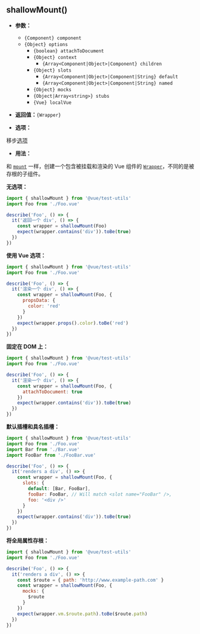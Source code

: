 ## shallowMount()

- **参数：**

  - `{Component} component`
  - `{Object} options`
    - `{boolean} attachToDocument`
    - `{Object} context`
      - `{Array<Component|Object>|Component} children`
    - `{Object} slots`
        - `{Array<Component|Object>|Component|String} default`
        - `{Array<Component|Object>|Component|String} named`
    - `{Object} mocks`
    - `{Object|Array<string>} stubs`
    - `{Vue} localVue`

- **返回值：**`{Wrapper}`

- **选项：**

移步[选项](./options.md)

- **用法：**

和 [`mount`](mount.md) 一样，创建一个包含被挂载和渲染的 Vue 组件的 [`Wrapper`](wrapper/)，不同的是被存根的子组件。

**无选项：**

```js
import { shallowMount } from '@vue/test-utils'
import Foo from './Foo.vue'

describe('Foo', () => {
  it('返回一个 div', () => {
    const wrapper = shallowMount(Foo)
    expect(wrapper.contains('div')).toBe(true)
  })
})
```

**使用 Vue 选项：**

```js
import { shallowMount } from '@vue/test-utils'
import Foo from './Foo.vue'

describe('Foo', () => {
  it('渲染一个 div', () => {
    const wrapper = shallowMount(Foo, {
      propsData: {
        color: 'red'
      }
    })
    expect(wrapper.props().color).toBe('red')
  })
})
```

**固定在 DOM 上：**

```js
import { shallowMount } from '@vue/test-utils'
import Foo from './Foo.vue'

describe('Foo', () => {
  it('渲染一个 div', () => {
    const wrapper = shallowMount(Foo, {
      attachToDocument: true
    })
    expect(wrapper.contains('div')).toBe(true)
  })
})
```

**默认插槽和具名插槽：**

```js
import { shallowMount } from '@vue/test-utils'
import Foo from './Foo.vue'
import Bar from './Bar.vue'
import FooBar from './FooBar.vue'

describe('Foo', () => {
  it('renders a div', () => {
    const wrapper = shallowMount(Foo, {
      slots: {
        default: [Bar, FooBar],
        fooBar: FooBar, // Will match <slot name="FooBar" />,
        foo: '<div />'
      }
    })
    expect(wrapper.contains('div')).toBe(true)
  })
})
```

**将全局属性存根：**

```js
import { shallowMount } from '@vue/test-utils'
import Foo from './Foo.vue'

describe('Foo', () => {
  it('renders a div', () => {
    const $route = { path: 'http://www.example-path.com' }
    const wrapper = shallowMount(Foo, {
      mocks: {
        $route
      }
    })
    expect(wrapper.vm.$route.path).toBe($route.path)
  })
})
```
